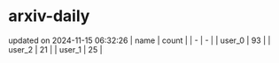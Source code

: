 # arxiv-daily
updated on 2024-11-15 06:32:26
| name | count |
| - | - |
| user_0 | 93 |
| user_2 | 21 |
| user_1 | 25 |
